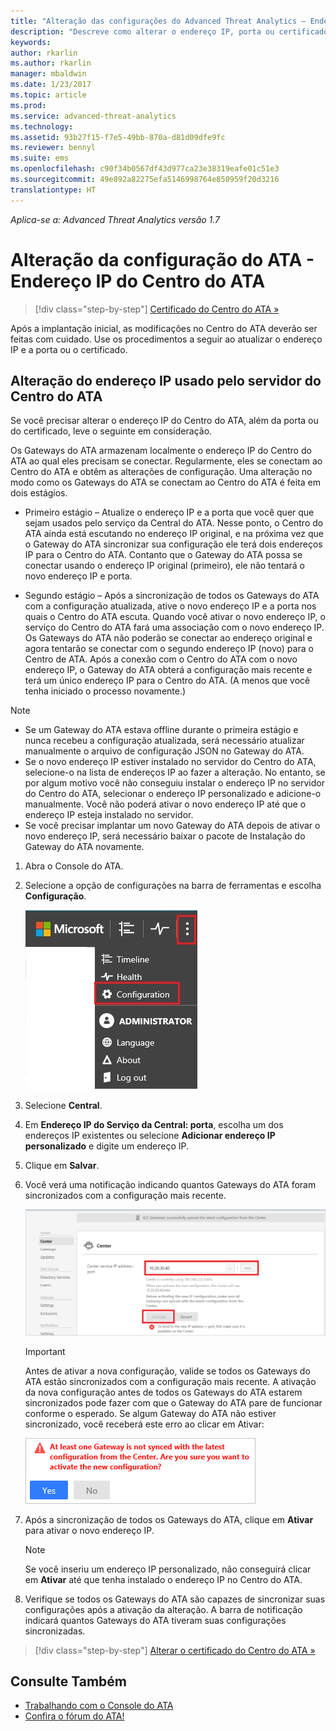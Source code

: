 ```yaml
---
title: "Alteração das configurações do Advanced Threat Analytics – Endereço IP do Centro | Microsoft Docs"
description: "Descreve como alterar o endereço IP, porta ou certificado de seu Centro do ATA."
keywords: 
author: rkarlin
ms.author: rkarlin
manager: mbaldwin
ms.date: 1/23/2017
ms.topic: article
ms.prod: 
ms.service: advanced-threat-analytics
ms.technology: 
ms.assetid: 93b27f15-f7e5-49bb-870a-d81d09dfe9fc
ms.reviewer: bennyl
ms.suite: ems
ms.openlocfilehash: c90f34b0567df43d977ca23e38319eafe01c51e3
ms.sourcegitcommit: 49e892a82275efa5146998764e850959f20d3216
translationtype: HT
---
```

*Aplica-se a: Advanced Threat Analytics versão 1.7*



# <a name="change-ata-configuration---ata-center-ip-address"></a>Alteração da configuração do ATA - Endereço IP do Centro do ATA

>[!div class="step-by-step"]
[Certificado do Centro do ATA »](modifying-ata-config-centercert.md)

Após a implantação inicial, as modificações no Centro do ATA deverão ser feitas com cuidado. Use os procedimentos a seguir ao atualizar o endereço IP e a porta ou o certificado.

## <a name="change-the-ip-address-used-by-the-ata-center-server"></a>Alteração do endereço IP usado pelo servidor do Centro do ATA
Se você precisar alterar o endereço IP do Centro do ATA, além da porta ou do certificado, leve o seguinte em consideração.

Os Gateways do ATA armazenam localmente o endereço IP do Centro do ATA ao qual eles precisam se conectar. Regularmente, eles se conectam ao Centro do ATA e obtêm as alterações de configuração. Uma alteração no modo como os Gateways do ATA se conectam ao Centro do ATA é feita em dois estágios.

-   Primeiro estágio – Atualize o endereço IP e a porta que você quer que sejam usados pelo serviço da Central do ATA. Nesse ponto, o Centro do ATA ainda está escutando no endereço IP original, e na próxima vez que o Gateway do ATA sincronizar sua configuração ele terá dois endereços IP para o Centro do ATA. Contanto que o Gateway do ATA possa se conectar usando o endereço IP original (primeiro), ele não tentará o novo endereço IP e porta.

-   Segundo estágio – Após a sincronização de todos os Gateways do ATA com a configuração atualizada, ative o novo endereço IP e a porta nos quais o Centro do ATA escuta. Quando você ativar o novo endereço IP, o serviço do Centro do ATA fará uma associação com o novo endereço IP. Os Gateways do ATA não poderão se conectar ao endereço original e agora tentarão se conectar com o segundo endereço IP (novo) para o Centro de ATA. Após a conexão com o Centro do ATA com o novo endereço IP, o Gateway do ATA obterá a configuração mais recente e terá um único endereço IP para o Centro do ATA. (A menos que você tenha iniciado o processo novamente.)

> [!NOTE]
> -   Se um Gateway do ATA estava offline durante o primeira estágio e nunca recebeu a configuração atualizada, será necessário atualizar manualmente o arquivo de configuração JSON no Gateway do ATA.
> -   Se o novo endereço IP estiver instalado no servidor do Centro do ATA, selecione-o na lista de endereços IP ao fazer a alteração. No entanto, se por algum motivo você não conseguiu instalar o endereço IP no servidor do Centro do ATA, selecionar o endereço IP personalizado e adicione-o manualmente. Você não poderá ativar o novo endereço IP até que o endereço IP esteja instalado no servidor.
> -   Se você precisar implantar um novo Gateway do ATA depois de ativar o novo endereço IP, será necessário baixar o pacote de Instalação do Gateway do ATA novamente.

1.  Abra o Console do ATA.

2.  Selecione a opção de configurações na barra de ferramentas e escolha **Configuração**.

    ![Ícone Definições de configuração do ATA](media/ATA-config-icon.JPG)

3.  Selecione **Central**.

4.  Em **Endereço IP do Serviço da Central: porta**, escolha um dos endereços IP existentes ou selecione **Adicionar endereço IP personalizado** e digite um endereço IP.

5.  Clique em **Salvar**.

6.  Você verá uma notificação indicando quantos Gateways do ATA foram sincronizados com a configuração mais recente.

    ![Imagem de gateways sincronizados no Centro do ATA](media/ATA-chge-IP-after-clicking-save.png)

    >[!IMPORTANT]
    >Antes de ativar a nova configuração, valide se todos os Gateways do ATA estão sincronizados com a configuração mais recente. A ativação da nova configuração antes de todos os Gateways do ATA estarem sincronizados pode fazer com que o Gateway do ATA pare de funcionar conforme o esperado. Se algum Gateway do ATA não estiver sincronizado, você receberá este erro ao clicar em Ativar:
    >
    >    ![Erro de sincronização de Gateway do ATA](media/ataGW-not-synced.png)


7.  Após a sincronização de todos os Gateways do ATA, clique em **Ativar** para ativar o novo endereço IP.

    > [!NOTE]
    > Se você inseriu um endereço IP personalizado, não conseguirá clicar em **Ativar** até que tenha instalado o endereço IP no Centro do ATA.

8.  Verifique se todos os Gateways do ATA são capazes de sincronizar suas configurações após a ativação da alteração. A barra de notificação indicará quantos Gateways do ATA tiveram suas configurações sincronizadas.

>[!div class="step-by-step"]
[Alterar o certificado do Centro do ATA »](modifying-ata-config-centercert.md)


## <a name="see-also"></a>Consulte Também
- [Trabalhando com o Console do ATA](working-with-ata-console.md)
- [Confira o fórum do ATA!](https://aka.ms/ata-forum)

